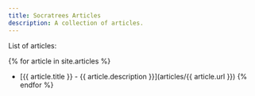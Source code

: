 ```yaml
---
title: Socratrees Articles
description: A collection of articles.
---
```


List of articles:

{% for article in site.articles %}
  * [{{ article.title }} - {{ article.description }}](articles/{{ article.url }})
{% endfor %}
